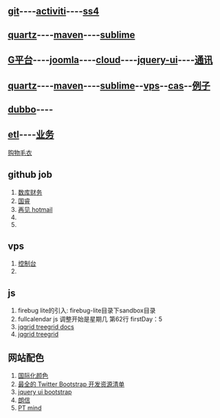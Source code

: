 ## [git](git.md)----[activiti](activiti.md)----[ss4](ss4.md)
## [quartz](quartz.md)----[maven](maven.md)----[sublime](sublime.md)
## [G平台](g4.md)----[joomla](joomla.md)----[cloud](cloud.md)----[jquery-ui](jquery-ui.md)----[通讯](commu.md)
## [quartz](quartz.md)----[maven](maven.md)----[sublime](sublime.md)--[vps](vps.md)--[cas](cas.md)--[例子](demo.md)
## [dubbo](dubbo.md)----


## [etl](http://wenku.baidu.com/view/8bfb385377232f60ddcca190.html)----[业务](http://xinxihua.bjx.com.cn/)
[购物毛衣](http://detail.tmall.com/item.htm?spm=5214.338533.6.9.bz7mD4&id=15817001250)


## github job
1. [数库财务](http://search.51job.com/job/53879492,c.html)
2. [国睿](http://search.51job.com/job/47127299,c.html)
3. [再见 hotmail](http://money.163.com/12/0911/14/8B4LGRI200253G87.html)
2. 
3. 


## vps
1. [控制台](http://199.231.87.194:4082/index.php?act=login&redirect=%2F)
2. 

## js
1. firebug lite的引入: firebug-lite目录下sandbox目录
2. fullcalendar js 调整开始是星期几 第62行 firstDay：5 
3. [jqgrid treegrid docs](http://www.trirand.com/jqgridwiki/doku.php?id=wiki:treegrid)
4. [jqgrid treegrid](http://www.trirand.com/blog/?page_id=393/treegrid/version-4-0-0-onexpand-event/)

## 网站配色
1. [国际化颜色](http://www.sj33.cn/digital/wysj/200603/7775.html)
2. [最全的 Twitter Bootstrap 开发资源清单](http://www.oschina.net/news/35251/twitter-bootstrap-resources)
3. [jquery ui bootstrap](http://addyosmani.com/blog/jquery-ui-bootstrap-0-2-released/)
4. [朗信](http://www.lansunmedia.com/index.php)
5. [PT mind](http://ptmind.com/index.html)
